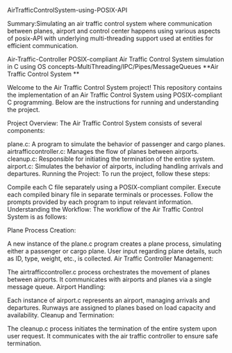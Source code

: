AirTrafficControlSystem-using-POSIX-API

Summary:Simulating an air traffic control system where communication between planes, airport and control center happens using various aspects of posix-API with underlying multi-threading support used at entities for efficient communication.

Air-Traffic-Controller
POSIX-compliant Air Traffic Control System simulation in C using OS concepts-MultiThreading/IPC/Pipes/MessageQueues **Air Traffic Control System **

Welcome to the Air Traffic Control System project! This repository contains the implementation of an Air Traffic Control System using POSIX-compliant C programming. Below are the instructions for running and understanding the project.

Project Overview:
The Air Traffic Control System consists of several components:

plane.c: A program to simulate the behavior of passenger and cargo planes.
airtrafficcontroller.c: Manages the flow of planes between airports.
cleanup.c: Responsible for initiating the termination of the entire system.
airport.c: Simulates the behavior of airports, including handling arrivals and departures.
Running the Project:
To run the project, follow these steps:

Compile each C file separately using a POSIX-compliant compiler.
Execute each compiled binary file in separate terminals or processes.
Follow the prompts provided by each program to input relevant information.
Understanding the Workflow:
The workflow of the Air Traffic Control System is as follows:

Plane Process Creation:

A new instance of the plane.c program creates a plane process, simulating either a passenger or cargo plane.
User input regarding plane details, such as ID, type, weight, etc., is collected.
Air Traffic Controller Management:

The airtrafficcontroller.c process orchestrates the movement of planes between airports.
It communicates with airports and planes via a single message queue.
Airport Handling:

Each instance of airport.c represents an airport, managing arrivals and departures.
Runways are assigned to planes based on load capacity and availability.
Cleanup and Termination:

The cleanup.c process initiates the termination of the entire system upon user request.
It communicates with the air traffic controller to ensure safe termination.
